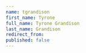 ```yaml
---
name: tgrandison
first_name: Tyrone
full_name: Tyrone Grandison
last_name: Grandison
redirect_from:
published: false
---
```


